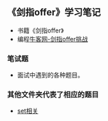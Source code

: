 ## 《剑指offer》学习笔记* 书籍《剑指offer》* 编程[牛客网-剑指offer挑战](https://www.nowcoder.com/ta/coding-interviews?asc=false&order=knowledgePoint)### 笔试题* 面试中遇到的各种题目。### 其他文件夹代表了相应的题目* [set相关](sets)